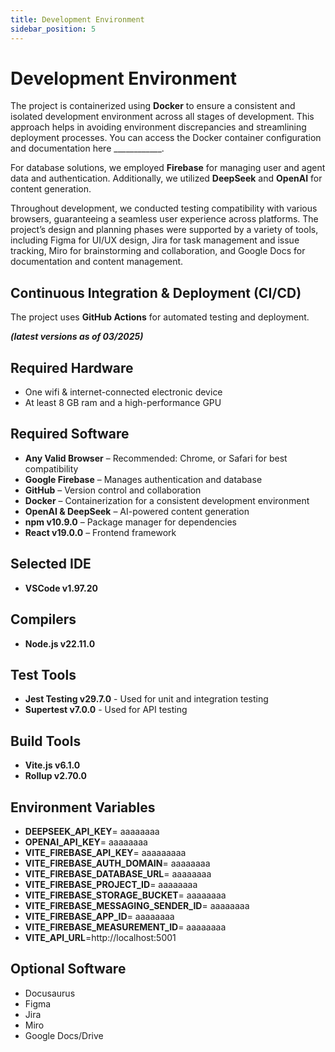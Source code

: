 ```yaml
---
title: Development Environment
sidebar_position: 5
---
```


# Development Environment

The project is containerized using **Docker** to ensure a consistent and isolated development environment across all stages of development. This approach helps in avoiding environment discrepancies and streamlining deployment processes. You can access the Docker container configuration and documentation here ____________.

For database solutions, we employed **Firebase** for managing user and agent data and authentication. Additionally, we utilized **DeepSeek** and **OpenAI** for content generation.

Throughout development, we conducted testing compatibility with various browsers, guaranteeing a seamless user experience across platforms. The project’s design and planning phases were supported by a variety of tools, including Figma for UI/UX design, Jira for task management and issue tracking, Miro for brainstorming and collaboration, and Google Docs for documentation and content management.

## Continuous Integration & Deployment (CI/CD)  
The project uses **GitHub Actions** for automated testing and deployment.

***(latest versions as of 03/2025)***

## Required Hardware ##
- One wifi & internet-connected electronic device
- At least 8 GB ram and a high-performance GPU

## Required Software ##
- **Any Valid Browser** – Recommended: Chrome, or Safari for best compatibility  
- **Google Firebase** – Manages authentication and database  
- **GitHub** – Version control and collaboration  
- **Docker** – Containerization for a consistent development environment  
- **OpenAI & DeepSeek** – AI-powered content generation  
- **npm v10.9.0** – Package manager for dependencies  
- **React v19.0.0** – Frontend framework  

## Selected IDE ##
- **VSCode v1.97.20**

## Compilers ##
- **Node.js v22.11.0**

## Test Tools ##
- **Jest Testing v29.7.0** - Used for unit and integration testing
- **Supertest v7.0.0** - Used for API testing

## Build Tools ##
- **Vite.js v6.1.0**
- **Rollup v2.70.0**

## Environment Variables ## 

- **DEEPSEEK_API_KEY**= aaaaaaaa
- **OPENAI_API_KEY**= aaaaaaaa
- **VITE_FIREBASE_API_KEY**= aaaaaaaaa
- **VITE_FIREBASE_AUTH_DOMAIN**= aaaaaaaa
-  **VITE_FIREBASE_DATABASE_URL**= aaaaaaaa
- **VITE_FIREBASE_PROJECT_ID**= aaaaaaaa
- **VITE_FIREBASE_STORAGE_BUCKET**= aaaaaaaa
- **VITE_FIREBASE_MESSAGING_SENDER_ID**= aaaaaaaa
- **VITE_FIREBASE_APP_ID**= aaaaaaaa
- **VITE_FIREBASE_MEASUREMENT_ID**= aaaaaaaa
- **VITE_API_URL**=http://localhost:5001

## Optional Software ##
- Docusaurus
- Figma
- Jira
- Miro
- Google Docs/Drive